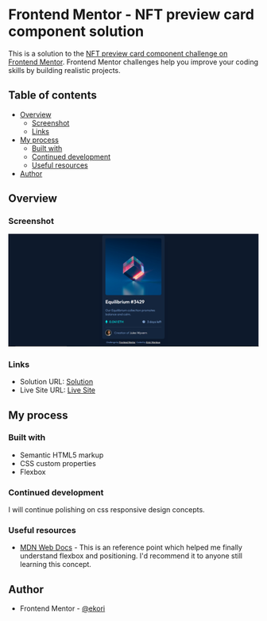 # Frontend Mentor - NFT preview card component solution

This is a solution to the [NFT preview card component challenge on Frontend Mentor](https://www.frontendmentor.io/challenges/nft-preview-card-component-SbdUL_w0U). Frontend Mentor challenges help you improve your coding skills by building realistic projects.

## Table of contents

- [Overview](#overview)
  - [Screenshot](#screenshot)
  - [Links](#links)
- [My process](#my-process)
  - [Built with](#built-with)
  - [Continued development](#continued-development)
  - [Useful resources](#useful-resources)
- [Author](#author)

## Overview

### Screenshot

![Desktop](images/desktop-nftscreenshot.png)

### Links

- Solution URL: [Solution](https://www.frontendmentor.io/solutions/nft-preview-card-sPsyWGIA6J)
- Live Site URL: [Live Site](https://frontend-mentor-projects-5p4choxvo-3koris-projects.vercel.app/nft-preview-card-component-main/index.html)

## My process

### Built with

- Semantic HTML5 markup
- CSS custom properties
- Flexbox

### Continued development

I will continue polishing on css responsive design concepts.

### Useful resources

- [MDN Web Docs](https://developer.mozilla.org/en-US/) - This is an reference point which helped me finally understand flexbox and positioning. I'd recommend it to anyone still learning this concept.

## Author

- Frontend Mentor - [@ekori](https://www.frontendmentor.io/profile/3kori)

